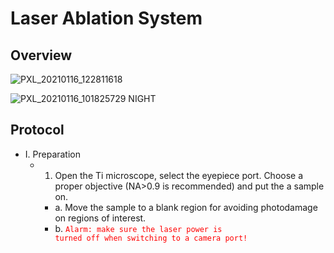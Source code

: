 # Laser Ablation System

## Overview

![PXL_20210116_122811618](https://github.com/user-attachments/assets/a9a11b88-22a8-4542-b2ad-aaf597c6c314)

![PXL_20210116_101825729 NIGHT](https://github.com/user-attachments/assets/9f4128fd-db88-46f0-90fd-548bb6b7900a)


## Protocol

- I. Preparation
  - 1. Open the Ti microscope, select the eyepiece port. Choose a proper objective (NA>0.9 is recommended) and put the a sample on.
    - a. Move the sample to a blank region for avoiding photodamage on regions of interest.
    - b. <code style="color:red">Alarm: make sure the laser power is turned off when switching to a camera port!</code>
